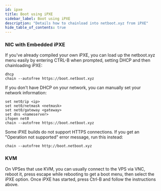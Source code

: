 ```yaml
---
id: ipxe
title: Boot using iPXE
sidebar_label: Boot using iPXE
description: "Details how to chainload into netboot.xyz from iPXE"
hide_table_of_contents: true
---
```


### NIC with Embedded iPXE

If you've already compiled your own iPXE, you can load up the netboot.xyz menu easily by entering CTRL-B when prompted, setting DHCP and then chainloading iPXE:

    dhcp
    chain --autofree https://boot.netboot.xyz

If you don't have DHCP on your network, you can manually set your network information:

    set net0/ip <ip>
    set net0/netmask <netmask>
    set net0/gateway <gateway>
    set dns <nameserver>
    ifopen net0
    chain --autofree https://boot.netboot.xyz
    
Some iPXE builds do not support HTTPS connections. If you get an "Operation not supported" error message, run this instead:

    chain --autofree http://boot.netboot.xyz

### KVM

On VPSes that use KVM, you can usually connect to the VPS via VNC, reboot it, press escape while rebooting to get a boot menu, then select the iPXE option. Once iPXE has started, press Ctrl-B and follow the instructions above.
